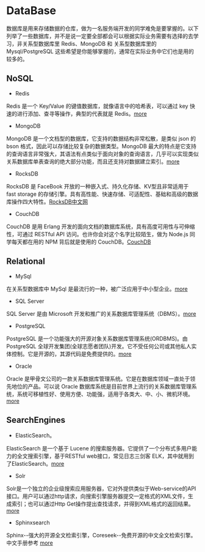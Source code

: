 
# DataBase

数据库是用来存储数据的仓库，做为一名服务端开发的同学难免是要掌握的。以下列举了一些数据库，并不是说一定要全部都会可以根据实际业务需要有选择的去学习，非关系型数据库里 Redis、MongoDB 和 关系型数据库里的 Mysql/PostgreSQL 这些希望是你能够掌握的，通常在实际业务中它们也是用的较多的。

## NoSQL

* Redis

Redis 是一个 Key/Value 的键值数据库，就像语言中的哈希表，可以通过 key 快速的进行添加、查寻等操作，典型的代表就是 Redis。[more](/database/redis.md)

* MongoDB

MongoDB 是一个文档型的数据库，它支持的数据结构非常松散，是类似 json 的 bson 格式，因此可以存储比较复杂的数据类型。MongoDB 最大的特点是它支持的查询语言非常强大，其语法有点类似于面向对象的查询语言，几乎可以实现类似关系数据库单表查询的绝大部分功能，而且还支持对数据建立索引。[more](/database/mongodb.md)

* RocksDB

RocksDB 是 FaceBook 开放的一种嵌入式、持久化存储、KV型且非常适用于 fast storage 的存储引擎。具有高性能、快速存储、可适配性、基础和高级的数据库操作四大特性。[RocksDB中文网](https://rocksdb.org.cn/)

* CouchDB

CouchDB 是用 Erlang 开发的面向文档的数据库系统，具有高度可用性与可伸缩性，可通过 RESTful API 访问。也许你会对这个名字比较陌生，做为 Node.js 同学每天都在用的 NPM 背后就是使用的 CouchDB。[CouchDB](http://couchdb.apache.org/)

## Relational

* MySql

在关系型数据库中 MySql 是最流行的一种，被广泛应用于中小型企业。[more](https://www.mysql.com/)

* SQL Server

SQL Server 是由 Microsoft 开发和推广的关系数据库管理系统（DBMS）。[more](https://www.microsoft.com/en-us/sql-server/sql-server-2017)

* PostgreSQL

PostgreSQL 是一个功能强大的开源对象关系数据库管理系统(ORDBMS)。由 PostgreSQL 全球开发集团(全球志愿者团队)开发。它不受任何公司或其他私人实体控制。它是开源的，其源代码是免费提供的。[more](https://www.postgresql.org/)

* Oracle

Oracle 是甲骨文公司的一款关系数据库管理系统。它是在数据库领域一直处于领先地位的产品。可以说 Oracle 数据库系统是目前世界上流行的关系数据库管理系统，系统可移植性好、使用方便、功能强，适用于各类大、中、小、微机环境。[more](https://www.oracle.com/index.html)

## SearchEngines

* ElasticSearch。

ElasticSearch 是一个基于 Lucene 的搜索服务器。它提供了一个分布式多用户能力的全文搜索引擎，基于RESTful web接口，常见日志三剑客 ELK，其中就用到了ElasticSearch。[more](https://www.elastic.co/)

* Solr

Solr是一个独立的企业级搜索应用服务器，它对外提供类似于Web-service的API接口。用户可以通过http请求，向搜索引擎服务器提交一定格式的XML文件，生成索引；也可以通过Http Get操作提出查找请求，并得到XML格式的返回结果。[more](http://lucene.apache.org/solr/)

* Sphinxsearch

Sphinx--强大的开源全文检索引擎，Coreseek--免费开源的中文全文检索引擎。中文手册参考 [more](http://sphinxsearch.com/)